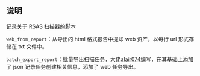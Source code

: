 ## 说明

记录关于 RSAS 扫描器的脚本

`web_from_report`：从导出的 html 格式报告中提却 web 资产，以每行 url 形式存储在 txt 文件中。

`batch_export_report`：批量导出扫描任务，大佬[alair074](https://github.com/alair074)编写，在其基础上添加了 json 记录任务创建相关信息，添加了 web 任务导出。